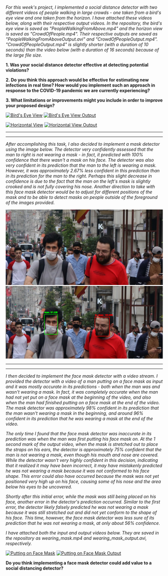    *For this week's project, I implemented a social distance detector with two different videos of people walking in large crowds - one taken from a bird's eye view and one taken from the horizon.  I have attached these videos below, along with their respective output videos. In the repository, the bird's eye view is saved as "PeopleWalkingFromAbove.mp4" and the horizon view is saved as "CrowdOfPeople.mp4".  Their respective outputs are saved as "PeopleWalkingFromAboveOutput.avi" and "CrowdOfPeopleOutput.mp4".  "CrowdOfPeopleOutput.mp4" is slightly shorter (with a duration of 10 seconds) than the video below (with a duration of 16 seconds) because of the large file size.*

**1. Was your social distance detector effective at detecting potential violations?**

**2. Do you think this approach would be effective for estimating new infections in real time?  How would you implement such an approach in response to the COVID-19 pandemic we are currently experiencing?**

**3. What limitations or improvements might you include in order to improve your proposed design?**

[![Bird's Eye View](http://img.youtube.com/vi/TC7n-eiKW5g/0.jpg)](https://www.youtube.com/watch?v=TC7n-eiKW5g)
[![Bird's Eye View Output](http://img.youtube.com/vi/F0czsZuDzzE/0.jpg)](https://www.youtube.com/watch?v=F0czsZuDzzE)

[![Horizontal View](http://img.youtube.com/vi/mQUsiAK9dSw/0.jpg)](https://www.youtube.com/watch?v=mQUsiAK9dSw)
[![Horizontal View Output](http://img.youtube.com/vi/ks1WRvpHM_M/0.jpg)](https://www.youtube.com/watch?v=ks1WRvpHM_M)

***
---

   *After accomplishing this task, I also decided to implement a mask detector using the image below.  The detector very confidently assessed that the man to right is not wearing a mask - in fact, it predicted with 100% confidence that there wasn't a mask on his face.  The detector was also very confident in its prediction that the man to the left is wearing a mask.  However, it was approximately 2.67% less confident in this prediction than in its prediction for the man to the right.  Perhaps this slight decrease in confidence is due to the fact that the man on the left's mask is slightly crooked and is not fully covering his nose.  Another direction to take with this face mask detector would be to adjust for different positions of the mask and to be able to detect masks on people outside of the foreground of the images provided.*

![](mask.jpg)  ![](mask_detected.PNG)

***
---

   *I then decided to implement the face mask detector with a video stream.  I provided the detector with a video of a man putting on a face mask as input and it was mostly accurate in its predictions - both when the man was and wasn't wearing a mask.  In fact, it was completely accurate when the man had not yet put on a face mask at the beginning of the video, and also when the man had finished putting on a face mask at the end of the video.  The mask detector was approximately 98% confident in its prediction that the man wasn't wearing a mask in the beginning, and around 96% confident in its prediction that he was wearing a mask at the end of the video.*  

   *The only time I found that the face mask detector was inaccurate in its prediction was when the man was first putting his face mask on.  At the 1 second mark of the output video, when the mask is stretched out to place the straps on his ears, the detector is approximately 75% confident that the man is not wearing a mask, even though his mouth and nose are covered.  While the detector wasn't very highly confident in this decision, indicating that it realized it may have been incorrect, it may have mistakenly predicted he was not wearing a mask because it was not conformed to his face shape.  This error could also have occurred because the mask was not yet positioned very high up on his face, causing some of his nose and the area below his eyes to be uncovered.*  

   *Shortly after this initial error, while the mask was still being placed on his face, another error in the detector's prediction occurred.  Similar to the first error, the detector likely falsely predicted he was not wearing a mask because it was still stretched out and did not yet conform to the shape of his face.  This time, however, the face mask detector was less sure of its prediction that he was not wearing a mask, at only about 56% confidence.*  

*I have attached both the input and output videos below.  They are saved in the repository as wearing_mask.mp4 and wearing_mask_output.avi, respectively.*  

[![Putting on Face Mask](http://img.youtube.com/vi/ipPDy4PzxPw/0.jpg)](https://www.youtube.com/watch?v=ipPDy4PzxPw)
[![Putting on Face Mask Output](http://img.youtube.com/vi/55F0QrmVgkM/0.jpg)](https://youtu.be/watch?v=55F0QrmVgkM)

**Do you think implementing a face mask detector could add value to a social distancing detector?**
